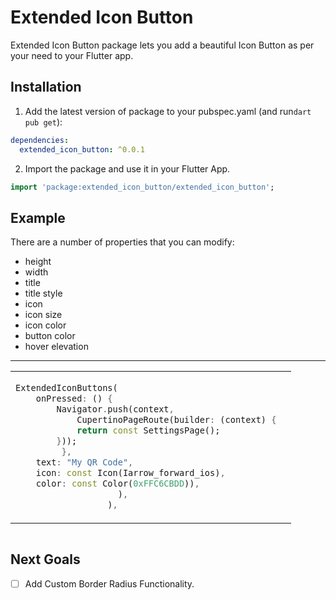 # Extended Icon Button

Extended Icon Button package lets you add a beautiful Icon Button as per your need to your Flutter app.

## Installation 

1. Add the latest version of package to your pubspec.yaml (and run`dart pub get`):
```yaml
dependencies:
  extended_icon_button: ^0.0.1
```
2. Import the package and use it in your Flutter App.
```dart
import 'package:extended_icon_button/extended_icon_button';
```

## Example
There are a number of properties that you can modify:

 -  height
 - width               
 - title 
 - title style
 - icon
 - icon size
 - icon color
 - button color
 - hover elevation
 

<hr>

<table>
<tr>
<td>

```dart
ExtendedIconButtons(
    onPressed: () {
        Navigator.push(context,
            CupertinoPageRoute(builder: (context) {
            return const SettingsPage();
        }));
         },
    text: "My QR Code",
    icon: const Icon(Iarrow_forward_ios),
    color: const Color(0xFFC6CBDD)),
                    ),
                  ),
```

</td>
<td>
<img  src="https://user-images.githubusercontent.com/63138398/177283491-350a9d3c-611e-4074-ac7a-81af1e4cfdf2.png"  alt="">
</td>
</tr>
</table>

<img  src="https://user-images.githubusercontent.com/63138398/177283931-280cdbcc-6e3f-40b3-9183-f8b272089602.png"  alt="">

## Next Goals

 - [ ] Add Custom Border Radius Functionality.
 

